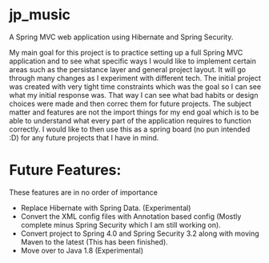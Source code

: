 jp_music
========

A Spring MVC web application using Hibernate and Spring Security.  

My main goal for this project is to practice setting up a full Spring MVC application and to see what specific ways I would like to implement
certain areas such as the persistance layer and general project layout. It will go through many changes as I experiment with different tech. The initial
project was created with very tight time constraints which was the goal so I can see what my initial response was.  That way I can see what bad habits or design 
choices were made and then correc them for future projects.  The subject matter and features are not the import things for my end goal which is to be able to 
understand what every part of the application requires to function correctly.  I would like to then use this as a spring board (no pun intended :D) for any future 
projects that I have in mind. 

Future Features:
================
These features are in no order of importance

- Replace Hibernate with Spring Data. (Experimental)
- Convert the XML config files with Annotation based config (Mostly complete minus Spring Security which I am still working on).
- Convert project to Spring 4.0 and Spring Security 3.2 along with moving Maven to the latest (This has been finished).
- Move over to Java 1.8 (Experimental)
